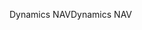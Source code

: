 <span data-ttu-id="4f8b2-101">Dynamics NAV</span><span class="sxs-lookup"><span data-stu-id="4f8b2-101">Dynamics NAV</span></span>